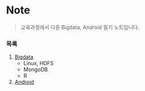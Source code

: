 # Note

> 교육과정에서 다룬 Bigdata, Android 필기 노트입니다.



### 목록

1. [Bigdata](./Bigdata)
   * Linux, HDFS
   * MongoDB
   * R
2. [Android](./Android)



